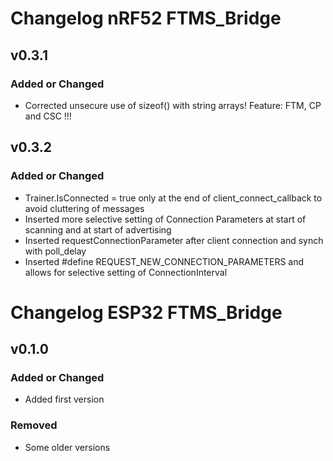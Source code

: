 # Changelog nRF52 FTMS_Bridge

## v0.3.1

### Added or Changed
- Corrected unsecure use of sizeof() with string arrays! Feature: FTM, CP and CSC !!!

## v0.3.2

### Added or Changed
- Trainer.IsConnected = true only at the end of client_connect_callback to avoid cluttering of messages
- Inserted more selective setting of Connection Parameters at start of scanning and at start of advertising
- Inserted requestConnectionParameter after client connection and synch with poll_delay
- Inserted #define REQUEST_NEW_CONNECTION_PARAMETERS and allows for selective setting of ConnectionInterval

# Changelog ESP32 FTMS_Bridge

## v0.1.0

### Added or Changed
- Added first version

### Removed
- Some older versions
